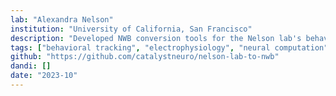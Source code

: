 ```yaml
---
lab: "Alexandra Nelson"
institution: "University of California, San Francisco"
description: "Developed NWB conversion tools for the Nelson lab's behavioral neuroscience datasets. The conversion pipeline integrates multiple data streams including TDT electrophysiology recordings, Noldus behavioral tracking data, AIM scoring, and behavioral video recordings. The tools support both interactive notebook-based workflows and scriptable conversion processes, enabling efficient standardization of complex behavioral experiments."
tags: ["behavioral tracking", "electrophysiology", "neural computation"]
github: "https://github.com/catalystneuro/nelson-lab-to-nwb"
dandi: []
date: "2023-10"
---
```

